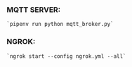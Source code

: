 ### MQTT SERVER:
    `pipenv run python mqtt_broker.py`

### NGROK:
    `ngrok start --config ngrok.yml --all`